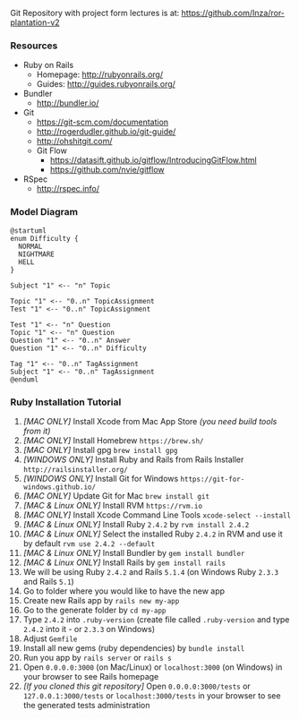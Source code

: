 Git Repository with project form lectures is at: https://github.com/Inza/ror-plantation-v2

### Resources

* Ruby on Rails
  * Homepage: http://rubyonrails.org/
  * Guides: http://guides.rubyonrails.org/
* Bundler
  * http://bundler.io/
* Git
  * https://git-scm.com/documentation
  * http://rogerdudler.github.io/git-guide/
  * http://ohshitgit.com/
  * Git Flow
    * https://datasift.github.io/gitflow/IntroducingGitFlow.html
    * https://github.com/nvie/gitflow
* RSpec
  * http://rspec.info/
  
### Model Diagram

```plantuml
@startuml
enum Difficulty {
  NORMAL
  NIGHTMARE
  HELL
}

Subject "1" <-- "n" Topic

Topic "1" <-- "0..n" TopicAssignment
Test "1" <-- "0..n" TopicAssignment

Test "1" <-- "n" Question
Topic "1" <-- "n" Question
Question "1" <-- "0..n" Answer
Question "1" <-- "0..n" Difficulty

Tag "1" <-- "0..n" TagAssignment
Subject "1" <-- "0..n" TagAssignment
@enduml
```

### Ruby Installation Tutorial

1. *[MAC ONLY]* Install Xcode from Mac App Store *(you need build tools from it)*
2. *[MAC ONLY]* Install Homebrew `https://brew.sh/`
2. *[MAC ONLY]* Install gpg `brew install gpg`
2. *[WINDOWS ONLY]* Install Ruby and Rails from Rails Installer `http://railsinstaller.org/`
2. *[WINDOWS ONLY]* Install Git for Windows `https://git-for-windows.github.io/`
2. *[MAC ONLY]* Update Git for Mac `brew install git`
3. *[MAC & Linux ONLY]* Install RVM `https://rvm.io`
2. *[MAC ONLY]* Install Xcode Command Line Tools `xcode-select --install`
4. *[MAC & Linux ONLY]* Install Ruby `2.4.2` by `rvm install 2.4.2`
5. *[MAC & Linux ONLY]* Select the installed Ruby `2.4.2` in RVM and use it by default `rvm use 2.4.2 --default`
5. *[MAC & Linux ONLY]* Install Bundler by `gem install bundler`
6. *[MAC & Linux ONLY]* Install Rails by `gem install rails`
7. We will be using Ruby `2.4.2` and Rails `5.1.4` (on Windows Ruby `2.3.3` and Rails `5.1`)
8. Go to folder where you would like to have the new app
9. Create new Rails app by `rails new my-app`
10. Go to the generate folder by `cd my-app`
11. Type `2.4.2` into `.ruby-version` (create file called `.ruby-version` and type `2.4.2` into it - or `2.3.3` on Windows)
12. Adjust `Gemfile`
13. Install all new gems (ruby dependencies) by `bundle install`
14. Run you app by `rails server` or `rails s`
15. Open `0.0.0.0:3000` (on Mac/Linux) or `localhost:3000` (on Windows) in your browser to see Rails homepage
16. *[If you cloned this git repository]* Open `0.0.0.0:3000/tests` or `127.0.0.1:3000/tests` or `localhost:3000/tests` in your browser to see the generated tests administration